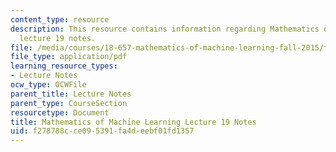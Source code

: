 ```yaml
---
content_type: resource
description: This resource contains information regarding Mathematics of machine learning
  lecture 19 notes.
file: /media/courses/18-657-mathematics-of-machine-learning-fall-2015/f278788cce095391fa4deebf01fd1357_MIT18_657F15_L19.pdf
file_type: application/pdf
learning_resource_types:
- Lecture Notes
ocw_type: OCWFile
parent_title: Lecture Notes
parent_type: CourseSection
resourcetype: Document
title: Mathematics of Machine Learning Lecture 19 Notes
uid: f278788c-ce09-5391-fa4d-eebf01fd1357
---
```


